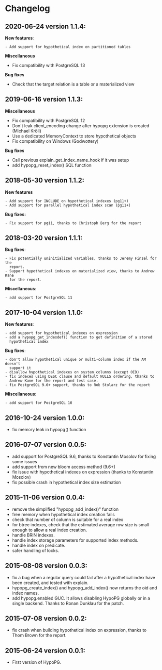 Changelog
=========

2020-06-24 version 1.1.4:
-------------------------

  **New features**:

    - Add support for hypothetical index on partitioned tables

  **Miscellaneous**

  - Fix compatibility with PostgreSQL 13

  **Bug fixes**

  - Check that the target relation is a table or a materialized view

2019-06-16 version 1.1.3:
-------------------------

  **Miscellaneous**

  - Fix compatibility with PostgreSQL 12
  - Don't leak client_encoding change after hypopg extension is created
    (Michael Kröll)
  - Use a dedicated MemoryContext to store hypothetical objects
  - Fix compatibility on Windows (Godwottery)

  **Bug fixes**

  - Call previous explain_get_index_name_hook if it was setup
  - add hypopg_reset_index() SQL function

2018-05-30 version 1.1.2:
-------------------------

  **New features**

    - Add support for INCLUDE on hypothetical indexes (pg11+)
    - Add support for parallel hypothetical index scan (pg11+)

  **Bug fixes:**

    - Fix support for pg11, thanks to Christoph Berg for the report

2018-03-20 version 1.1.1:
-------------------------

  **Bug fixes**:

    - Fix potentially uninitialized variables, thanks to Jeremy Finzel for the
      report.
    - Support hypothetical indexes on materialized view, thanks to Andrew Kane
      for the report.

  **Miscellaneous**:

    - add support for PostgreSQL 11

2017-10-04 version 1.1.0:
-------------------------

  **New features**:

    - add support for hypothetical indexes on expression
    - add a hypopg_get_indexdef() function to get definition of a stored
      hypothetical index

  **Bug fixes**:

    - don't allow hypothetical unique or multi-column index if the AM doesn't
      support it
    - disallow hypothetical indexes on system columns (except OID)
    - fix indexes using DESC clause and default NULLS ordering, thanks to
      Andrew Kane for the report and test case.
    - fix PostgreSQL 9.6+ support, thanks to Rob Stolarz for the report

  **Miscellaneous**:

    - add support for PostgreSQL 10

2016-10-24 version 1.0.0:
-------------------------

  - fix memory leak in hypopg() function

2016-07-07 version 0.0.5:
-------------------------

  - add support for PostgreSQL 9.6, thanks to Konstantin Mosolov for fixing some
    issues
  - add support from new bloom access method (9.6+)
  - fix issue with hypothetical indexes on expression (thanks to Konstantin
    Mosolov)
  - fix possible crash in hypothetical index size estimation

2015-11-06 version 0.0.4:
-------------------------

  - remove the simplified "hypopg_add_index()" function
  - free memory when hypothetical index creation fails
  - check that number of column is suitable for a real index
  - for btree indexes, check that the estimated average row size is small
    enough to allow a real index creation.
  - handle BRIN indexes.
  - handle index storage parameters for supported index methods.
  - handle index on predicate.
  - safer handling of locks.

2015-08-08 version 0.0.3:
-------------------------

  - fix a bug when a regular query could fail after a hypothetical index have
  been created, and tested with explain.
  - hypopg_create_index() and hypopg_add_index() now returns the oid and index
  names.
  - add hypopg.enabled GUC. It allows disabling HypoPG globally or in a single
  backend. Thanks to Ronan Dunklau for the patch.

2015-07-08 version 0.0.2:
-------------------------

  - fix crash when building hypothetical index on expression, thanks to Thom
  Brown for the report.

2015-06-24 version 0.0.1:
-------------------------

  - First version of HypoPG.
